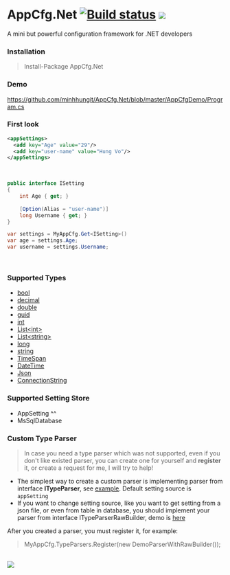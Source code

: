# AppCfg.Net [![Build status](https://ci.appveyor.com/api/projects/status/8ifb08lenlmbdf0p?svg=true)](https://ci.appveyor.com/project/minhhungit/appcfg) <a href="https://www.nuget.org/packages/AppCfg.Net/"><img src="https://img.shields.io/nuget/v/AppCfg.Net.svg?style=flat" /> </a>

A mini but powerful configuration framework for .NET developers

### Installation
> Install-Package AppCfg.Net

### Demo 
<a href="https://github.com/minhhungit/AppCfg.Net/blob/master/AppCfgDemo/Program.cs">https://github.com/minhhungit/AppCfg.Net/blob/master/AppCfgDemo/Program.cs</a>
<br />

### First look

```xml
<appSettings>
  <add key="Age" value="29"/>
  <add key="user-name" value="Hung Vo"/>
</appSettings>
```
<br />

```csharp
public interface ISetting
{
    int Age { get; }
	
    [Option(Alias = "user-name")] 
    long Username { get; }
}

var settings = MyAppCfg.Get<ISetting>()
var age = settings.Age;
var username = settings.Username;

```
<br />

### Supported Types
- <a href="https://github.com/minhhungit/AppCfg.Net/blob/master/AppCfg/TypeParsers/BooleanParser.cs" target="_blank">bool</a>
- <a href="https://github.com/minhhungit/AppCfg.Net/blob/master/AppCfg/TypeParsers/DecimalParser.cs" target="_blank">decimal</a>
- <a href="https://github.com/minhhungit/AppCfg.Net/blob/master/AppCfg/TypeParsers/DoubleParser.cs" target="_blank">double</a>
- <a href="https://github.com/minhhungit/AppCfg.Net/blob/master/AppCfg/TypeParsers/GuidParser.cs" target="_blank">guid</a>
- <a href="https://github.com/minhhungit/AppCfg.Net/blob/master/AppCfg/TypeParsers/IntParser.cs" target="_blank">int</a>
- <a href="https://github.com/minhhungit/AppCfg.Net/blob/master/AppCfg/TypeParsers/ListIntParser.cs" target="_blank">List&#60;int&#62;</a>
- <a href="https://github.com/minhhungit/AppCfg.Net/blob/master/AppCfg/TypeParsers/ListStringParser.cs" target="_blank">List&#60;string&#62;</a>
- <a href="https://github.com/minhhungit/AppCfg.Net/blob/master/AppCfg/TypeParsers/LongParser.cs" target="_blank">long</a>
- <a href="https://github.com/minhhungit/AppCfg.Net/blob/master/AppCfg/TypeParsers/StringParser.cs" target="_blank">string</a>
- <a href="https://github.com/minhhungit/AppCfg.Net/blob/master/AppCfg/TypeParsers/TimeSpanParser.cs" target="_blank">TimeSpan</a>
- <a href="https://github.com/minhhungit/AppCfg.Net/blob/master/AppCfg/TypeParsers/DateTimeParser.cs" target="_blank">DateTime</a>
- <a href="https://github.com/minhhungit/AppCfg.Net/blob/master/AppCfg/TypeParsers/JsonParser.cs" target="_blank">Json</a>
- <a href="https://github.com/minhhungit/AppCfg.Net/blob/master/AppCfg/TypeParsers/ConnectionStringParser.cs" target="_blank">ConnectionString</a>

### Supported Setting Store
- AppSetting ^^
- MsSqlDatabase

### Custom Type Parser
> In case you need a type parser which was not supported, even if you don't like existed parser, you can create one for yourself and **register** it, or create a request for me, I will try to help!

- The simplest way to create a custom parser is implementing parser from interface **ITypeParser**, see <a href="https://github.com/minhhungit/AppCfg.Net/blob/master/AppCfg/TypeParsers/IntParser.cs" target="_blank">example</a>. 
Default setting source is `appSetting`
- If you want to change setting source, like you want to get setting from a json file, or even from table in database, you should implement your parser from interface ITypeParserRawBuilder, demo is <a href="https://github.com/minhhungit/AppCfg.Net/blob/master/AppCfgDemo/CustomParsers/DemoParserWithRawBuilder.cs" target="_blank">here</a>

After you created a parser, you must register it, for example:
> MyAppCfg.TypeParsers.Register(new DemoParserWithRawBuilder<JsonPerson>());

<br />

<img src="https://raw.githubusercontent.com/minhhungit/AppCfg/master/wiki/images/demo.png" />
